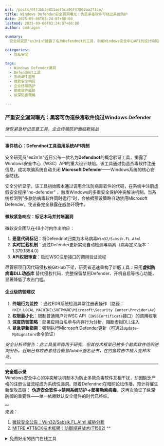 ```yaml
---
url: /posts/0ff3bb3e811aef5ca06f47862aa2f1ce/
title: Windows Defender安全漏洞曝光：伪造杀毒软件可绕过系统防护
date: 2025-09-06T03:24:07+08:00
lastmod: 2025-09-06T03:24:07+08:00
author: cmdragon

summary:
  安全研究员"es3n1n"披露了名为Defendnot的工具，利用Windows安全中心API的设计缺陷，通过伪造杀毒软件注册信息，成功禁用Microsoft Defender。微软在48小时内将Defendnot标记为木马病毒并更新Defender进行拦截。尽管原项目因侵权被下架，研究者重构了新版工具，保留核心功能。企业需加强终端行为监控、权限管理和深度防御策略，以应对新型攻击链。

categories:
  - 隐私安全

tags:
  - Windows Defender漏洞
  - Defendnot工具
  - 系统API滥用
  - 微软安全响应
  - 企业终端防护
  - 勒索软件威胁
  - 纵深防御策略

---
```


### 严重安全漏洞曝光：黑客可伪造杀毒软件绕过Windows Defender

*微软紧急标记恶意工具，企业终端防护面临新挑战*

---

#### 事件核心：Defendnot工具滥用系统API机制

安全研究员"es3n1n"近日公布一款名为**Defendnot**的概念验证工具，揭露了Windows安全中心（WSC）API的重大设计缺陷。该工具通过伪造杀毒软件注册信息，成功欺骗系统自动关闭
**Microsoft Defender**——Windows系统的核心安全防线。

安全分析显示，该工具初始版本通过调用合法防病毒软件的代码，在系统中注册虚假安全程序"no-defender"
，触发Windows的多重安全保护冲突解决机制。当系统检测到"多款防病毒软件同时运行"时，会依据预设策略自动禁用Microsoft
Defender，使设备完全暴露在威胁环境中。

#### 微软紧急响应：标记木马并封堵漏洞

微软安全团队在48小时内作出响应：

1. **恶意代码标记**：将Defendnot归类为木马病毒`Win32/Sabsik.FL.A!ml`
2. **实时拦截机制**：通过Defender更新实现自动检测与隔离（病毒定义版本：1.379.1854.0）
3. **API权限审查**：启动WSC注册接口的调用验证流程

尽管原项目因代码侵权被GitHub下架，研究者迅速重构了新版工具：采用**虚拟防病毒DLL动态库**
替代侵权代码，完整保留禁用Defender、开机自启等核心功能，显著降低了攻击门槛。

#### 企业级防御建议

1. **终端行为监控**
   ：通过EDR系统检测异常注册表操作（路径：`HKEY_LOCAL_MACHINE\SOFTWARE\Microsoft\Security Center\Provider\Av`）
2. **权限最小化**：限制普通用户对WSC API（`IWSSCertificate`接口）的调用权限
3. **深度防御策略**：部署应用白名单与内存行为分析，阻断虚拟DLL注入
4. **紧急更新指南**：强制执行Microsoft Defender更新（可通过`Update-MpSignature`命令验证）

>
*安全分析师警告：此工具虽声称用于研究，但其技术框架已被多个勒索软件组织逆向分析。近期已有攻击者结合假冒Adobe签名证书，在钓鱼攻击中植入变种木马。*

---

**安全启示录**  
Windows安全中心的冲突解决机制本为防止多款杀毒软件互相干扰，却因缺乏严格的注册认证流程成为系统性漏洞。随着Defendnot在暗网论坛传播，预计将催生新型攻击链：
**伪造安全软件→禁用系统防护→部署勒索病毒**。这再次验证了纵深防御的重要性——单一依赖默认安全组件的时代已终结。

^^  
来源：

1. [微软安全公告：Win32/Sabsik.FL.A!ml 威胁分析](https://www.microsoft.com/security/blog/)
2. [MITRE ATT&CK技术框架：防御规避战术(T1562)](https://attack.mitre.org/techniques/T1562/)
   ^^

<details>
<summary>免费好用的热门在线工具</summary>

- [歌词生成工具 - 应用商店 | By cmdragon](https://tools.cmdragon.cn/zh/apps/lyrics-generator)
- [网盘资源聚合搜索 - 应用商店 | By cmdragon](https://tools.cmdragon.cn/zh/apps/cloud-drive-search)
- [ASCII字符画生成器 - 应用商店 | By cmdragon](https://tools.cmdragon.cn/zh/apps/ascii-art-generator)
- [JSON Web Tokens 工具 - 应用商店 | By cmdragon](https://tools.cmdragon.cn/zh/apps/jwt-tool)
- [Bcrypt 密码工具 - 应用商店 | By cmdragon](https://tools.cmdragon.cn/zh/apps/bcrypt-tool)
- [GIF 合成器 - 应用商店 | By cmdragon](https://tools.cmdragon.cn/zh/apps/gif-composer)
- [GIF 分解器 - 应用商店 | By cmdragon](https://tools.cmdragon.cn/zh/apps/gif-decomposer)
- [文本隐写术 - 应用商店 | By cmdragon](https://tools.cmdragon.cn/zh/apps/text-steganography)
- [CMDragon 在线工具 - 高级AI工具箱与开发者套件 | 免费好用的在线工具](https://tools.cmdragon.cn/zh)
- [应用商店 - 发现1000+提升效率与开发的AI工具和实用程序 | 免费好用的在线工具](https://tools.cmdragon.cn/zh/apps?category=trending)
- [CMDragon 更新日志 - 最新更新、功能与改进 | 免费好用的在线工具](https://tools.cmdragon.cn/zh/changelog)
- [支持我们 - 成为赞助者 | 免费好用的在线工具](https://tools.cmdragon.cn/zh/sponsor)
- [AI文本生成图像 - 应用商店 | 免费好用的在线工具](https://tools.cmdragon.cn/zh/apps/text-to-image-ai)
- [临时邮箱 - 应用商店 | 免费好用的在线工具](https://tools.cmdragon.cn/zh/apps/temp-email)
- [二维码解析器 - 应用商店 | 免费好用的在线工具](https://tools.cmdragon.cn/zh/apps/qrcode-parser)
- [文本转思维导图 - 应用商店 | 免费好用的在线工具](https://tools.cmdragon.cn/zh/apps/text-to-mindmap)
- [正则表达式可视化工具 - 应用商店 | 免费好用的在线工具](https://tools.cmdragon.cn/zh/apps/regex-visualizer)
- [文件隐写工具 - 应用商店 | 免费好用的在线工具](https://tools.cmdragon.cn/zh/apps/steganography-tool)
- [IPTV 频道探索器 - 应用商店 | 免费好用的在线工具](https://tools.cmdragon.cn/zh/apps/iptv-explorer)
- [快传 - 应用商店 | 免费好用的在线工具](https://tools.cmdragon.cn/zh/apps/snapdrop)
- [随机抽奖工具 - 应用商店 | 免费好用的在线工具](https://tools.cmdragon.cn/zh/apps/lucky-draw)
- [动漫场景查找器 - 应用商店 | 免费好用的在线工具](https://tools.cmdragon.cn/zh/apps/anime-scene-finder)
- [时间工具箱 - 应用商店 | 免费好用的在线工具](https://tools.cmdragon.cn/zh/apps/time-toolkit)
- [网速测试 - 应用商店 | 免费好用的在线工具](https://tools.cmdragon.cn/zh/apps/speed-test)
- [AI 智能抠图工具 - 应用商店 | 免费好用的在线工具](https://tools.cmdragon.cn/zh/apps/background-remover)
- [背景替换工具 - 应用商店 | 免费好用的在线工具](https://tools.cmdragon.cn/zh/apps/background-replacer)
- [艺术二维码生成器 - 应用商店 | 免费好用的在线工具](https://tools.cmdragon.cn/zh/apps/artistic-qrcode)
- [Open Graph 元标签生成器 - 应用商店 | 免费好用的在线工具](https://tools.cmdragon.cn/zh/apps/open-graph-generator)
- [图像对比工具 - 应用商店 | 免费好用的在线工具](https://tools.cmdragon.cn/zh/apps/image-comparison)
- [图片压缩专业版 - 应用商店 | 免费好用的在线工具](https://tools.cmdragon.cn/zh/apps/image-compressor)
- [密码生成器 - 应用商店 | 免费好用的在线工具](https://tools.cmdragon.cn/zh/apps/password-generator)
- [SVG优化器 - 应用商店 | 免费好用的在线工具](https://tools.cmdragon.cn/zh/apps/svg-optimizer)
- [调色板生成器 - 应用商店 | 免费好用的在线工具](https://tools.cmdragon.cn/zh/apps/color-palette)
- [在线节拍器 - 应用商店 | 免费好用的在线工具](https://tools.cmdragon.cn/zh/apps/online-metronome)
- [IP归属地查询 - 应用商店 | 免费好用的在线工具](https://tools.cmdragon.cn/zh/apps/ip-geolocation)
- [CSS网格布局生成器 - 应用商店 | 免费好用的在线工具](https://tools.cmdragon.cn/zh/apps/css-grid-layout)
- [邮箱验证工具 - 应用商店 | 免费好用的在线工具](https://tools.cmdragon.cn/zh/apps/email-validator)
- [书法练习字帖 - 应用商店 | 免费好用的在线工具](https://tools.cmdragon.cn/zh/apps/calligraphy-practice)
- [金融计算器套件 - 应用商店 | 免费好用的在线工具](https://tools.cmdragon.cn/zh/apps/finance-calculator-suite)
- [中国亲戚关系计算器 - 应用商店 | 免费好用的在线工具](https://tools.cmdragon.cn/zh/apps/chinese-kinship-calculator)
- [Protocol Buffer 工具箱 - 应用商店 | 免费好用的在线工具](https://tools.cmdragon.cn/zh/apps/protobuf-toolkit)
- [IP归属地查询 - 应用商店 | 免费好用的在线工具](https://tools.cmdragon.cn/zh/apps/ip-geolocation)
- [图片无损放大 - 应用商店 | 免费好用的在线工具](https://tools.cmdragon.cn/zh/apps/image-upscaler)
- [文本比较工具 - 应用商店 | 免费好用的在线工具](https://tools.cmdragon.cn/zh/apps/text-compare)
- [IP批量查询工具 - 应用商店 | 免费好用的在线工具](https://tools.cmdragon.cn/zh/apps/ip-batch-lookup)
- [域名查询工具 - 应用商店 | 免费好用的在线工具](https://tools.cmdragon.cn/zh/apps/domain-finder)
- [DNS工具箱 - 应用商店 | 免费好用的在线工具](https://tools.cmdragon.cn/zh/apps/dns-toolkit)
- [网站图标生成器 - 应用商店 | 免费好用的在线工具](https://tools.cmdragon.cn/zh/apps/favicon-generator)
- [XML Sitemap](https://tools.cmdragon.cn/sitemap_index.xml)

</details>
